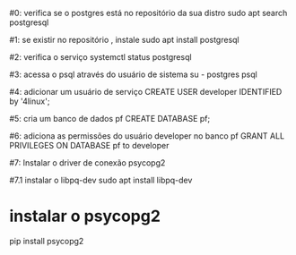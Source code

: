 #0: verifica se o postgres está no repositório da sua distro
sudo apt search postgresql 

#1: se existir no repositório , instale
sudo apt install postgresql 

#2: verifica o serviço
systemctl status postgresql

#3: acessa o psql através do usuário de sistema
su - postgres
psql 

#4: adicionar um usuário de serviço
CREATE USER developer IDENTIFIED by '4linux';

#5: cria um banco de dados pf
CREATE DATABASE pf;

#6: adiciona as permissões do usuário developer no banco pf
GRANT ALL PRIVILEGES ON DATABASE pf to developer


#7: Instalar o driver de conexão psycopg2

#7.1  instalar o libpq-dev
sudo apt install libpq-dev

# instalar o psycopg2 
pip install psycopg2
